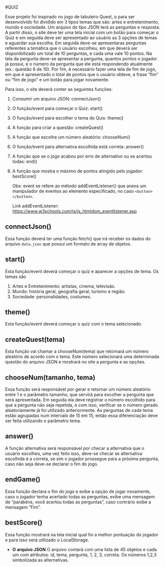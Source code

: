 #QUIZ

Esse projeto foi inspirado no jogo de tabuleiro Quest, o para ser desenvolvido foi dividido em 3 tipos temas que são: artes e entretenimento, mundo e sociedade. Um arquivo do tipo JSON terá as perguntas e resposta. A partir disso, o site deve ter uma tela inicial com um botão para começar o Quiz e em seguida deve ser apresentado ao usuário as 3 opções de temas e aguardar sua escolha. Em seguida deve-se apresentaras perguntas referentes a temática que o usuário escolheu, em que deverá ser disponibilizado um total de 10 perguntas, e cada uma vale 10 pontos. Na tela da pergunta deve-se apresentar a pergunta, quantos pontos o jogador já possui, e o número da pergunta que ele está respondendo atualmente (ex.: questão 6 de 10). Por fim, é necessário fazer uma tela de fim de jogo, em que é apresentado o total de pontos que o usuário obteve, a frase “fim” ou “fim de jogo” e um botão para jogar novamente.

Para isso, o site deverá conter as seguintes funções:

1. Consumir um arquivo JSON: connectJson()
2. O função/event para começar o Quiz: start()
3. O função/event para escolher o tema do Quis: theme()
4. A função para criar a questão: createQuest()
5. A função que escolhe um número aleatório: chooseNum()
6. O função/event para alternativa escolhida está correta: answer()
7. A função que se o jogo acabou por erro de alternativo ou se acertou todas: end()
8. A função que mostra o máximo de pontos atingido pelo jogador: bestScore()

    Obs: event se refere ao método addEventListener() que anexa um manipulador de eventos ao elemento especificado, no caso `<button></button>`.

    Link addEventListener: https://www.w3schools.com/js/js_htmldom_eventlistener.asp

## connectJson()

Essa função deverá ter uma função fetch() que irá receber os dados do arquivo `data.json` que possui um formato de array de objetos.

## start()

Esta função/event deverá começar o quiz e aparecer a opções de tema. Os temas são

1. Artes e Entretenimento: artistas, cinema, televisão.
2. Mundo: história geral, geografia geral, turismo e região.
3. Sociedade: personalidades, costumes.

## theme()

Esta função/event deverá começar o quiz com o tema selecionado.

## createQuest(tema)

Esta função vai chamar a chooseNum(tema) que retornará um número aleatório de acordo com o tema. Este número selecionará uma determinada questão do arquivo JSON e mostrará no site a pergunta e as opções.

## chooseNum(tamanho, tema)

Essa função será responsável por gerar e retornar um número aleatório entre 1 e o parâmetro tamanho, que servirá para escolher a pergunta que será apresentada. Em seguida ela deve registrar o número escolhido para que a pergunta não seja repetida, e com isso, verificar se o número gerado aleatoriamente já foi utilizado anteriormente.
As perguntas de cada tema estão agrupadas num intervalo de 15 em 15, então essa diferenciação deve ser feita utilizando o parâmetro tema.

## answer()

A função alternativa será responsável por checar a alternativa que o usuário escolheu, uma vez feito isso, deve-se checar se alternativa escolhida é a correta, se sim o jogador prossegue para a próxima pergunta, caso não seja deve-se declarar o fim do jogo.

## endGame()

Essa função declara o fim do jogo e exibe a opção de jogar novamente, caso o jogador tenha acertado todas as perguntas, exibe uma mensagem de “parabéns, você acertou todas as perguntas”, caso contrário exibe a mensagem “Fim”.

## bestScore()

Essa função mostrará na tela inicial qual foi a melhor pontuação do jogador e para isso será utilizado o LocalStorage.

-   **O arquivo JSON**
    O arquivo contará com uma lista de 45 objetos e cada um com atributos: id, tema, pergunta, 1, 2, 3, correta. Os números 1,2,3 simbolizada as alternativas.
